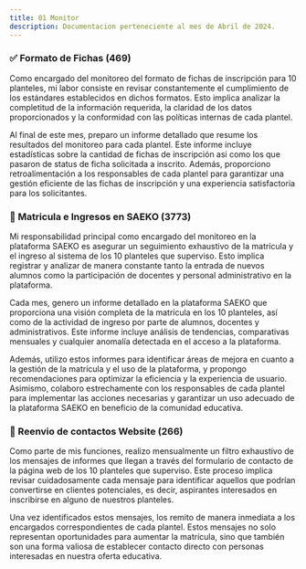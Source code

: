 ```yaml
---
title: 01 Monitor
description: Documentacion perteneciente al mes de Abril de 2024.
---
```

### ✅ Formato de Fichas (469)

Como encargado del monitoreo del formato de fichas de inscripción para 10 planteles, mi labor consiste en revisar constantemente el cumplimiento de los estándares establecidos en dichos formatos. Esto implica analizar la completitud de la información requerida, la claridad de los datos proporcionados y la conformidad con las políticas internas de cada plantel.

Al final de este mes, preparo un informe detallado que resume los resultados del monitoreo para cada plantel. Este informe incluye estadísticas sobre la cantidad de fichas de inscripción asi como los que pasaron de status de ficha solicitada a inscrito. Además, proporciono retroalimentación a los responsables de cada plantel para garantizar una gestión eficiente de las fichas de inscripción y una experiencia satisfactoria para los solicitantes.

### 🔵 Matricula e Ingresos en SAEKO (3773)

Mi responsabilidad principal como encargado del monitoreo en la plataforma SAEKO es asegurar un seguimiento exhaustivo de la matrícula y el ingreso al sistema de los 10 planteles que superviso. Esto implica registrar y analizar de manera constante tanto la entrada de nuevos alumnos como la participación de docentes y personal administrativo en la plataforma.

Cada mes, genero un informe detallado en la plataforma SAEKO que proporciona una visión completa de la matrícula en los 10 planteles, así como de la actividad de ingreso por parte de alumnos, docentes y administrativos. Este informe incluye análisis de tendencias, comparativas mensuales y cualquier anomalía detectada en el acceso a la plataforma.

Además, utilizo estos informes para identificar áreas de mejora en cuanto a la gestión de la matrícula y el uso de la plataforma, y propongo recomendaciones para optimizar la eficiencia y la experiencia de usuario. Asimismo, colaboro estrechamente con los responsables de cada plantel para implementar las acciones necesarias y garantizar un uso adecuado de la plataforma SAEKO en beneficio de la comunidad educativa.

### 📧 Reenvio de contactos Website (266)

Como parte de mis funciones, realizo mensualmente un filtro exhaustivo de los mensajes de informes que llegan a través del formulario de contacto de la página web de los 10 planteles que superviso. Este proceso implica revisar cuidadosamente cada mensaje para identificar aquellos que podrían convertirse en clientes potenciales, es decir, aspirantes interesados en inscribirse en alguno de nuestros planteles.

Una vez identificados estos mensajes, los remito de manera inmediata a los encargados correspondientes de cada plantel. Estos mensajes no solo representan oportunidades para aumentar la matrícula, sino que también son una forma valiosa de establecer contacto directo con personas interesadas en nuestra oferta educativa.